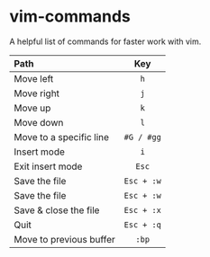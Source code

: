 # vim-commands
A helpful list of commands for faster work with vim.

| Path      | Key | 
| :---        |    :----:   |
| Move left    |  `h`     |
| Move right    |  `j`     |
| Move up    |  `k`     |
| Move down    |  `l`     |
| Move to a specific line    |  `#G / #gg`     |
| Insert mode    |  `i`     |
| Exit insert mode    |  `Esc`     |
| Save the file    |  `Esc + :w`     |
| Save the file    |  `Esc + :w`     |
| Save & close the file    |  `Esc + :x`     |
| Quit    |  `Esc + :q`     |
| Move to previous buffer | `:bp`|
